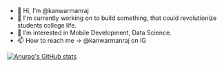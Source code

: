 - 👋 Hi, I’m @kanwarmanraj
- 🌱 I'm currently working on to build something, that could revolutionize students college life.
- 👀 I’m interested in Mobile Development, Data Science.
- 📫 How to reach me -> @kanwarmanraj on IG

[![Anurag's GitHub stats](https://github-readme-stats.vercel.app/api?username=kanwarmanraj)](https://github.com/anuraghazra/github-readme-stats)

<!---
kanwarmanraj/kanwarmanraj is a ✨ special ✨ repository because its `README.md` (this file) appears on your GitHub profile.
You can click the Preview link to take a look at your changes.
--->
